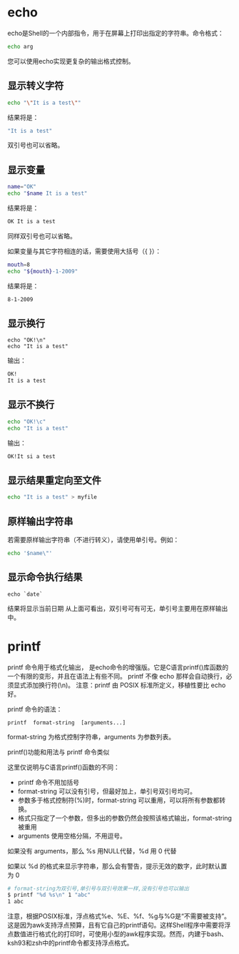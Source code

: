 # echo

echo是Shell的一个内部指令，用于在屏幕上打印出指定的字符串。命令格式：

```bash
echo arg
```

您可以使用echo实现更复杂的输出格式控制。

## 显示转义字符

```bash
echo "\"It is a test\""
```

结果将是：

```bash
"It is a test"
```

双引号也可以省略。

## 显示变量

```bash
name="OK"
echo "$name It is a test"
```

结果将是：

```bash
OK It is a test
```

同样双引号也可以省略。

如果变量与其它字符相连的话，需要使用大括号（{ }）：

```bash
mouth=8
echo "${mouth}-1-2009"
```

结果将是：

```bash
8-1-2009
```

## 显示换行

```
echo "OK!\n"
echo "It is a test"
```

输出：

```bash
OK!
It is a test
```

## 显示不换行

```bash
echo "OK!\c"
echo "It is a test"
```

输出：

```bash
OK!It si a test
```

## 显示结果重定向至文件

```bash
echo "It is a test" > myfile
```

## 原样输出字符串

若需要原样输出字符串（不进行转义），请使用单引号。例如：

```bash
echo '$name\"'
```

## 显示命令执行结果

```
echo `date`
```

结果将显示当前日期
从上面可看出，双引号可有可无，单引号主要用在原样输出中。

# printf

printf 命令用于格式化输出， 是echo命令的增强版。它是C语言printf()库函数的一个有限的变形，并且在语法上有些不同。
printf 不像 echo 那样会自动换行，必须显式添加换行符(\n)。
注意：printf 由 POSIX 标准所定义，移植性要比 echo 好。

printf 命令的语法：

```
printf  format-string  [arguments...]
```

format-string 为格式控制字符串，arguments 为参数列表。

printf()功能和用法与 printf 命令类似

这里仅说明与C语言printf()函数的不同：

- printf 命令不用加括号
- format-string 可以没有引号，但最好加上，单引号双引号均可。
- 参数多于格式控制符(%)时，format-string 可以重用，可以将所有参数都转换。
- 格式只指定了一个参数，但多出的参数仍然会按照该格式输出，format-string 被重用
- arguments 使用空格分隔，不用逗号。

如果没有 arguments，那么 %s 用NULL代替，%d 用 0 代替

如果以 %d 的格式来显示字符串，那么会有警告，提示无效的数字，此时默认置为 0

```bash
# format-string为双引号,单引号与双引号效果一样,没有引号也可以输出
$ printf "%d %s\n" 1 "abc"
1 abc
```

注意，根据POSIX标准，浮点格式%e、%E、%f、%g与%G是“不需要被支持”。这是因为awk支持浮点预算，且有它自己的printf语句。这样Shell程序中需要将浮点数值进行格式化的打印时，可使用小型的awk程序实现。然而，内建于bash、ksh93和zsh中的printf命令都支持浮点格式。
